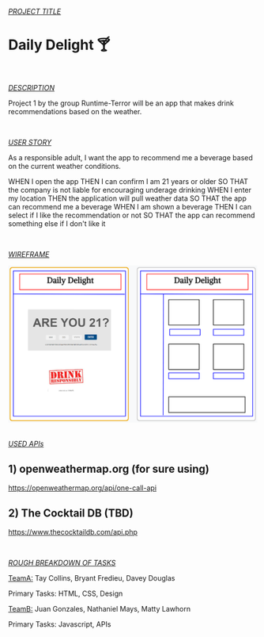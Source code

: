 <u><i>PROJECT TITLE</i></u>

<h1> Daily Delight 🍸 </h1> 

<br>

<u><i>DESCRIPTION</i></u>

Project 1 by the group Runtime-Terror will be an app that makes drink recommendations based on the weather.

<br>


<u><i>USER STORY</i></u>

As a responsible adult, I want the app to recommend me a beverage based on the current weather conditions.

WHEN I open the app THEN I can confirm I am 21 years or older SO THAT the company is not liable for encouraging underage drinking
WHEN I enter my location THEN the application will pull weather data SO THAT the app can recommend me a beverage
WHEN I am shown a beverage THEN I can select if I like the recommendation or not SO THAT the app can recommend something else if I don't like it

<br>


<u><i>WIREFRAME</i></u>

<img src="./Assets/WIP_wireframe.png" alt="Awesome mock-up of our soon-to-be-awesome app" />

<br>


<br>


<u><i>USED APIs</i></u>

## 1) openweathermap.org (for sure using)

https://openweathermap.org/api/one-call-api

## 2) The Cocktail DB (TBD)

https://www.thecocktaildb.com/api.php

<br>


<u><i>ROUGH BREAKDOWN OF TASKS</i></u>

<u>TeamA:</u> Tay Collins, Bryant Fredieu, Davey Douglas

Primary Tasks: HTML, CSS, Design


<u>TeamB:</u> Juan Gonzales, Nathaniel Mays, Matty Lawhorn

Primary Tasks: Javascript, APIs
